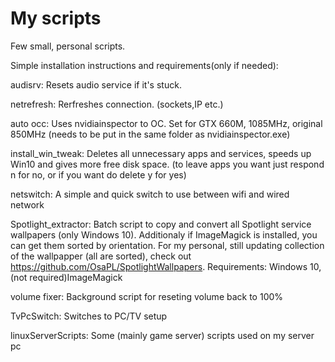 # My scripts

Few small, personal scripts.

Simple installation instructions and requirements(only if needed):

audisrv:
	Resets audio service if it's stuck.
	
netrefresh:
	Rerfreshes connection. (sockets,IP etc.)
	
auto occ:
	Uses nvidiainspector to OC. Set for GTX 660M, 1085MHz, original 850MHz (needs to be put in the same folder as nvidiainspector.exe)
	
install_win_tweak:
	Deletes all unnecessary apps and services, speeds up Win10 and gives more free disk space. (to leave apps you want just respond n for no, or if you want do delete y for yes)

netswitch:
	A simple and quick switch to use between wifi and wired network
	
Spotlight_extractor:
	Batch script to copy and convert all Spotlight service wallpapers (only Windows 10).
	Additionaly if ImageMagick is installed, you can get them sorted by orientation.
	For my personal, still updating collection of the wallpapper (all are sorted), check out https://github.com/OsaPL/SpotlightWallpapers. Requirements: Windows 10,(not required)ImageMagick

volume fixer:
	Background script for reseting volume back to 100%

TvPcSwitch: 
	Switches to PC/TV setup

linuxServerScripts:
	Some (mainly game server) scripts used on my server pc